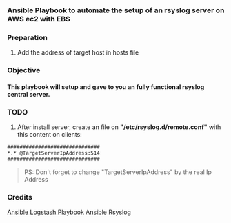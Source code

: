 ### Ansible Playbook to automate the setup of an rsyslog server on AWS ec2 with EBS ###

### Preparation
1. Add the address of target host in hosts file

### Objective
#### This playbook will setup and gave to you an fully functional rsyslog central server.

### TODO

1. After install server, create an file on **"/etc/rsyslog.d/remote.conf"** with this content on clients:

```
##############################
*.* @TargetServerIpAddress:514
##############################
```
> PS: Don't forget to change "TargetServerIpAddress" by the real Ip Address

### Credits

[Ansible Logstash Playbook](https://plus.google.com/+ValentinoGagliardi?rel=author)
[Ansible](http://www.ansible.com/)
[Rsyslog](http://www.rsyslog.com/)

